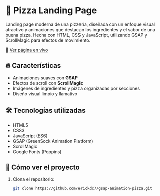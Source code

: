 # 🍕 Pizza Landing Page

Landing page moderna de una pizzería, diseñada con un enfoque visual atractivo y animaciones que destacan los ingredientes y el sabor de una buena pizza. Hecha con HTML, CSS y JavaScript, utilizando GSAP y ScrollMagic para efectos de movimiento.

🔗 [Ver página en vivo](https://erickdc7.github.io/gsap-animation-pizza/)

## 🔥 Características

- Animaciones suaves con **GSAP**
- Efectos de scroll con **ScrollMagic**
- Imágenes de ingredientes y pizza organizadas por secciones
- Diseño visual limpio y llamativo

## 🛠️ Tecnologías utilizadas

- HTML5
- CSS3
- JavaScript (ES6)
- GSAP (GreenSock Animation Platform)
- ScrollMagic
- Google Fonts (Poppins)

## 🚀 Cómo ver el proyecto

1. Clona el repositorio:

   ```bash
   git clone https://github.com/erickdc7/gsap-animation-pizza.git
